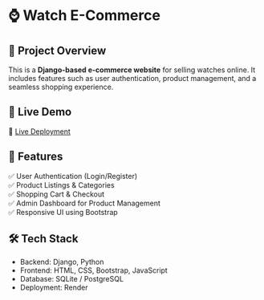 # ⌚ Watch E-Commerce

## 📝 Project Overview
This is a **Django-based e-commerce website** for selling watches online. It includes features such as user authentication, product management, and a seamless shopping experience.

## 🚀 Live Demo
🔗 [Live Deployment](https://django-deploy-17nn.onrender.com)  

## 📂 Features
✅ User Authentication (Login/Register)  
✅ Product Listings & Categories  
✅ Shopping Cart & Checkout  
✅ Admin Dashboard for Product Management  
✅ Responsive UI using Bootstrap  

## 🛠️ Tech Stack
- Backend: Django, Python  
- Frontend: HTML, CSS, Bootstrap, JavaScript  
- Database: SQLite / PostgreSQL  
- Deployment: Render  


